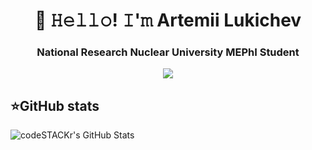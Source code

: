 <h1 align="center">👋 𝙷𝚎𝚕𝚕𝚘! 𝙸'𝚖 Artemii Lukichev</h1>

<h3 align="center">National Research Nuclear University MEPhI Student</h3>
<p align="center">
 <a href="https://tlgg.ru/ArtLukich"><img src="https://img.shields.io/badge/-Telegram-blue?style=flat&logo=Telegram&logoColor=white" /></a>
</p>

<summary><h2><b>⭐GitHub stats</b></h2></summary>
  <p>
   <img alt="codeSTACKr's GitHub Stats" src="https://github-readme-stats.vercel.app/api?username=Ponchik-Lukich&show_icons=true&theme=dark" />
  </p>
